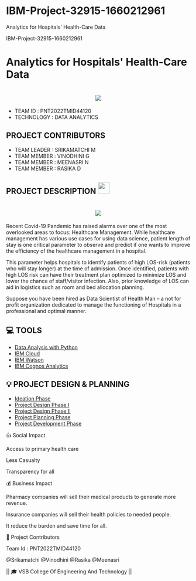 # IBM-Project-32915-1660212961
Analytics for Hospitals' Health-Care Data

IBM-Project-32915-1660212961


# Analytics for Hospitals' Health-Care Data
<h1  align="center" align="fill"><a href="https://github.com/https://github.com/IBM-EPBL/IBM-Project-32915-1660212961"> <img src="https://media4.giphy.com/media/JkVnfE54QdOMQBxmHg/giphy.gif?cid=ecf05e47215r4rmaf63buj3u3ggjs78cg9o7yq90umsqfl35&rid=giphy.gif&ct=g"></a></h1>

  - TEAM ID : PNT2022TMID44120
  - TECHNOLOGY : DATA ANALYTICS
 
## PROJECT CONTRIBUTORS
  - TEAM LEADER : SRIKAMATCHI M
  - TEAM MEMBER : VINODHINI G
  - TEAM MEMBER : MEENASRI N
  - TEAM MEMBER : RASIKA D

 ## PROJECT DESCRIPTION <img src="https://media3.giphy.com/media/MCO1kdGhOs2bMcdQKa/giphy.gif?cid=ecf05e47d1aooffyrjz04dhi6vs7g6ohwuu5i2bxt8vbyegj&rid=giphy.gif&ct=s" width="32" height="32">
<div> <h1 align="center" align="fill" ><img src="https://i.pinimg.com/originals/27/e9/6e/27e96ef235e0a505bb7afdb18849e664.gif"></h1>
<p>Recent Covid-19 Pandemic has raised alarms over one of the most overlooked areas to focus: Healthcare
Management. While healthcare management has various use cases for using data science, patient length of stay is one critical parameter to observe and predict if one wants to improve the efficiency of the healthcare management in a hospital.

This parameter helps hospitals to identify patients of high LOS-risk (patients who will stay longer) at the time of admission. Once identified, patients with high LOS risk can have their treatment plan optimized to minimize LOS and lower the chance of staff/visitor infection. Also, prior knowledge of LOS can aid in logistics such as room and bed allocation planning.

Suppose you have been hired as Data Scientist of Health Man – a not for profit organization dedicated to manage the functioning of Hospitals in a professional and optimal manner.</p> </div>

## 💻 TOOLS

 - [Data Analysis with Python](https://en.wikipedia.org/wiki/Data_analysis)
 - [IBM Cloud](https://en.wikipedia.org/wiki/IBM_Cloud)
 - [IBM Watson](https://en.wikipedia.org/wiki/IBM_Watson)
 - [IBM Cognos Analytics](https://en.wikipedia.org/wiki/IBM_Cognos_Analytics)

## 💡 PROJECT DESIGN & PLANNING
 - [Ideation Phase](https://github.com/IBM-EPBL/https://github.com/IBM-EPBL/IBM-Project-32915-1660212961/tree/main/Project%20Design%20%26%20Planning/Ideation%20Phase)
 - [Project Design Phase I](https://github.com/IBM-EPBL/IBM-Project-32915-1660212961/tree/main/Project%20Design%20%26%20Planning/Project%20Design%20Phase%201)
 - [Project Design Phase II](https://github.com/IBM-EPBL/IBM-Project-32915-1660212961/tree/main/Project%20Design%20%26%20Planning/Project%20Design%20Phase%20II)
 - [Project Planning Phase](https://github.com/IBM-EPBL/IBM-Project-32915-1660212961/tree/main/Project%20Design%20%26%20Planning/Project%20Planning)
 - [Project Development Phase](https://github.com/IBM-EPBL/IBM-Project-32915-1660212961/tree/main/Project%20Development%20Phase)

👍 Social Impact

Access to primary health care

Less Casualty

Transparency for all

💰 Business Impact

Pharmacy companies will sell their medical products to generate more revenue.

Insurance companies will sell their health policies to needed people.

It reduce the burden and save time for all.

💫 Project Contributors

Team Id : PNT2022TMID44120

@Srikamatchi
@Vinodhini
@Rasika
@Meenasri

|| 🎓 VSB College Of Engineering And Technology ||


